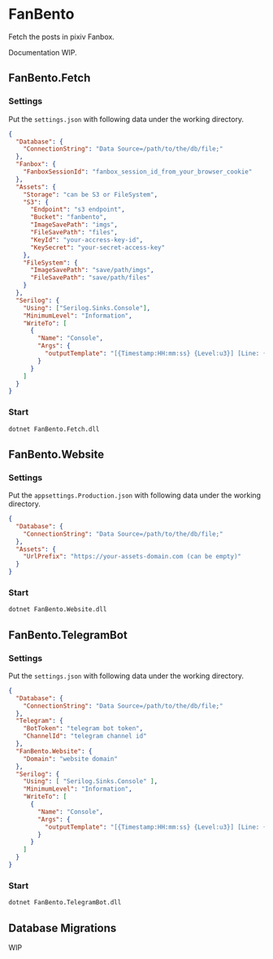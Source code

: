 # FanBento

Fetch the posts in pixiv Fanbox.

Documentation WIP.

## FanBento.Fetch

### Settings

Put the ```settings.json``` with following data under the working directory.

```json
{
  "Database": {
    "ConnectionString": "Data Source=/path/to/the/db/file;"
  },
  "Fanbox": {
    "FanboxSessionId": "fanbox_session_id_from_your_browser_cookie"
  },
  "Assets": {
    "Storage": "can be S3 or FileSystem",
    "S3": {
      "Endpoint": "s3 endpoint",
      "Bucket": "fanbento",
      "ImageSavePath": "imgs",
      "FileSavePath": "files",
      "KeyId": "your-accress-key-id",
      "KeySecret": "your-secret-access-key"
    },
    "FileSystem": {
      "ImageSavePath": "save/path/imgs",
      "FileSavePath": "save/path/files"
    }
  },
  "Serilog": {
    "Using": ["Serilog.Sinks.Console"],
    "MinimumLevel": "Information",
    "WriteTo": [
      {
        "Name": "Console",
        "Args": {
          "outputTemplate": "[{Timestamp:HH:mm:ss} {Level:u3}] [Line: {LineNumber}, Method: {MethodName}, Class: {SourceContext:l}] {Message:lj}{NewLine}{Exception}"
        } 
      }
    ]
  }
}
```

### Start

```bash
dotnet FanBento.Fetch.dll
```

## FanBento.Website

### Settings

Put the ```appsettings.Production.json``` with following data under the working directory.

```json
{
  "Database": {
    "ConnectionString": "Data Source=/path/to/the/db/file;"
  },
  "Assets": {
    "UrlPrefix": "https://your-assets-domain.com (can be empty)"
  }
}
```

### Start

```bash
dotnet FanBento.Website.dll
```

## FanBento.TelegramBot

### Settings

Put the ```settings.json``` with following data under the working directory.

```json
{
  "Database": {
    "ConnectionString": "Data Source=/path/to/the/db/file;"
  },
  "Telegram": {
    "BotToken": "telegram bot token",
    "ChannelId": "telegram channel id"
  },
  "FanBento.Website": {
    "Domain": "website domain"
  },
  "Serilog": {
    "Using": [ "Serilog.Sinks.Console" ],
    "MinimumLevel": "Information",
    "WriteTo": [
      {
        "Name": "Console",
        "Args": {
          "outputTemplate": "[{Timestamp:HH:mm:ss} {Level:u3}] [Line: {LineNumber}, Method: {MethodName}, Class: {SourceContext:l}] {Message:lj}{NewLine}{Exception}"
        }
      }
    ]
  }
}
```

### Start

```bash
dotnet FanBento.TelegramBot.dll
```

## Database Migrations

WIP

